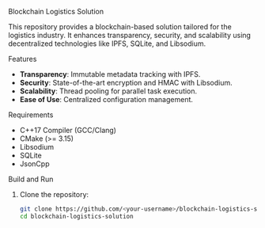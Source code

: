 Blockchain Logistics Solution

This repository provides a blockchain-based solution tailored for the logistics industry. It enhances transparency, security, and scalability using decentralized technologies like IPFS, SQLite, and Libsodium.

Features
- **Transparency**: Immutable metadata tracking with IPFS.
- **Security**: State-of-the-art encryption and HMAC with Libsodium.
- **Scalability**: Thread pooling for parallel task execution.
- **Ease of Use**: Centralized configuration management.

Requirements
- C++17 Compiler (GCC/Clang)
- CMake (>= 3.15)
- Libsodium
- SQLite
- JsonCpp

Build and Run
1. Clone the repository:
   ```bash
   git clone https://github.com/<your-username>/blockchain-logistics-solution.git
   cd blockchain-logistics-solution
